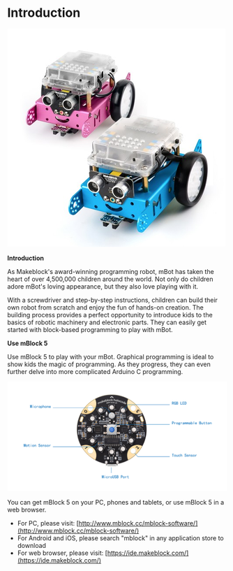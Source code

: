 # Introduction

![](../../.gitbook/assets/0%20%281%29.jpeg)

**Introduction**

As Makeblock's award-winning programming robot, mBot has taken the heart of over 4,500,000 children around the world. Not only do children adore mBot's loving appearance, but they also love playing with it.

With a screwdriver and step-by-step instructions, children can build their own robot from scratch and enjoy the fun of hands-on creation. The building process provides a perfect opportunity to introduce kids to the basics of robotic machinery and electronic parts. They can easily get started with block-based programming to play with mBot.

**Use mBlock 5**

Use mBlock 5 to play with your mBot. Graphical programming is ideal to show kids the magic of programming. As they progress, they can even further delve into more complicated Arduino C programming.

![](../../.gitbook/assets/1%20%282%29.png)

You can get mBlock 5 on your PC, phones and tablets, or use mBlock 5 in a web browser.

* For PC, please visit: [http://www.mblock.cc/mblock-software/](http://www.mblock.cc/mblock-software/)
* For Android and iOS, please search "mblock" in any application store to download
* For web browser, please visit: [https://ide.makeblock.com/](https://ide.makeblock.com/)

